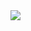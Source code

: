 <img src="https://github-readme-stats.vercel.app/api?username=gustavodpont&show_icons=true&theme=onedark"/>

